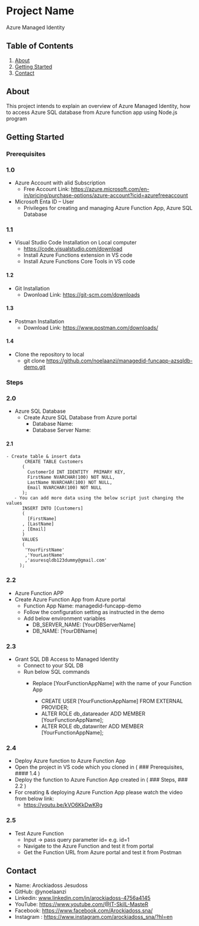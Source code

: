 # Project Name
Azure Managed Identity

## Table of Contents
1. [About](#about)
2. [Getting Started](#getting-started)
3. [Contact](#contact)

## About
This project intends to explain an overview of Azure Managed Identity, how to access Azure SQL database from Azure function app using Node.js program  

## Getting Started
### Prerequisites
### 1.0
- Azure Account with alid Subscription
  - Free Account Link: https://azure.microsoft.com/en-in/pricing/purchase-options/azure-account?icid=azurefreeaccount
- Microsoft Enta ID – User
  - Privileges for creating and managing Azure Function App, Azure SQL Database
### 1.1
- Visual Studio Code Installation on Local computer
  - https://code.visualstudio.com/download
  - Install Azure Functions extension in VS code
  - Install Azure Functions Core Tools in VS code
#### 1.2  
- Git Installation
  - Dwonload Link: https://git-scm.com/downloads
#### 1.3
- Postman Installation
  - Download Link: https://www.postman.com/downloads/
#### 1.4
- Clone the repository to local
  - git clone https://github.com/noelaanzi/managedid-funcapp-azsqldb-demo.git

### Steps
### 2.0
- Azure SQL Database
  - Create Azure SQL Database from Azure portal
    - Database Name: <YourDBServerName>   
    - Database Server Name: <YourDBName>
 #### 2.1 
    - Create table & insert data
           CREATE TABLE Customers
          (
            CustomerId INT IDENTITY  PRIMARY KEY,
            FirstName NVARCHAR(100) NOT NULL,
            LastName NVARCHAR(100) NOT NULL,
            Email NVARCHAR(100) NOT NULL
          );
       - You can add more data using the below script just changing the values
          INSERT INTO [Customers]
          (
            [FirstName]
          , [LastName]
          , [Email]
          )
          VALUES
          (
           'YourFirstName'
           ,'YourLastName'
           ,'asuresqldb123dummy@gmail.com'
         );
### 2.2
- Azure Function APP
- Create Azure Function App from Azure portal
  - Function App Name: managedid-funcapp-demo
  - Follow the configuration setting as instructed in the demo
  - Add below environment variables
    - DB_SERVER_NAME: [YourDBServerName] 
    - DB_NAME: [YourDBName]
### 2.3
- Grant SQL DB Access to Managed Identity
  - Connect to your SQL DB
  - Run below SQL commands
    - Replace  [YourFunctionAppName] with the name of your Function App

      - CREATE USER [YourFunctionAppName] FROM EXTERNAL PROVIDER;
      - ALTER ROLE db_datareader ADD MEMBER [YourFunctionAppName];
      - ALTER ROLE db_datawriter ADD MEMBER [YourFunctionAppName];
        
### 2.4
- Deploy Azure function to Azure Function App
- Open the project in VS code which you cloned in ( ### Prerequisites, #### 1.4 )
- Deploy the function to Azure Function App created in ( ### Steps, ### 2.2 )
- For creating & deploying Azure Function App please watch the video from below link:
  - https://youtu.be/kVO6KkDwKRg
### 2.5
- Test Azure Function
  - Input -> pass query parameter id=<value> e.g. id=1 
  - Navigate to the Azure Function and test it from portal
  - Get the Function URL from Azure portal and test it from Postman
    
## Contact
- Name: Arockiadoss Jesudoss
- GitHub: @ynoelaanzi
- Linkedin: www.linkedin.com/in/arockiadoss-4756a4145
- YouTube: https://www.youtube.com/@IT-SkilL-MasteR
- Facebook: https://www.facebook.com/Arockiadoss.sna/
- Instagram : https://www.instagram.com/arockiadoss_sna/?hl=en

